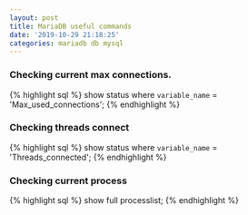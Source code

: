```yaml
---
layout: post
title: MariaDB useful commands
date: '2019-10-29 21:18:25'
categories: mariadb db mysql
---
```


### Checking current max connections.

{% highlight sql %}
    show status where `variable_name` = 'Max_used_connections';
{% endhighlight %}

### Checking threads connect

{% highlight sql %}
    show status where `variable_name` = 'Threads_connected';
{% endhighlight %}

### Checking current process

{% highlight sql %}
    show full processlist;
{% endhighlight %}
